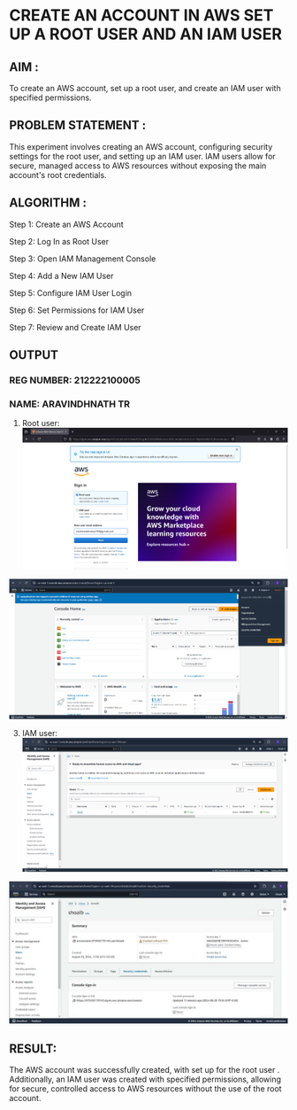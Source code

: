 # CREATE AN ACCOUNT IN AWS SET UP A ROOT USER AND AN IAM USER
## AIM :
To create an AWS account, set up a root user, and create an IAM user with specified permissions.

## PROBLEM STATEMENT :
This experiment involves creating an AWS account, configuring security settings for the root user, and setting up an IAM user. IAM users allow for secure, managed access to AWS resources without exposing the main account's root credentials.

## ALGORITHM :
Step 1:
Create an AWS Account

Step 2:
Log In as Root User

Step 3:
Open IAM Management Console

Step 4:
Add a New IAM User

Step 5:
Configure IAM User Login

Step 6:
Set Permissions for IAM User

Step 7:
Review and Create IAM User

## OUTPUT
### REG NUMBER: 212222100005
### NAME: ARAVINDHNATH TR

1. Root user:
![image](Op1-cc2.png)

![image](Op2-cc2.png)

3. IAM user:
![image](Op3-cc2.png)

![image](Op4-cc2.png)

## RESULT:
The AWS account was successfully created, with set up for the root user . Additionally, an IAM user was created with specified permissions, allowing for secure, controlled access to AWS resources without the use of the root account.
 

  


